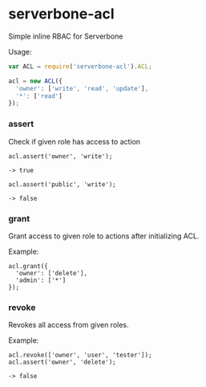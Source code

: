 serverbone-acl
==============

Simple inline RBAC for Serverbone

Usage:

```js
var ACL = require('serverbone-acl').ACL;

acl = new ACL({
  'owner': ['write', 'read', 'update'],
  '*': ['read']
});
```

### assert

Check if given role has access to action

`acl.assert('owner', 'write');`

`-> true`

`acl.assert('public', 'write');`

`-> false`

### grant

Grant access to given role to actions after initializing ACL. 

Example:
```
acl.grant({
  'owner': ['delete'],
  'admin': ['*']
});
```

### revoke

Revokes all access from given roles.

Example:

```
acl.revoke(['owner', 'user', 'tester']);
acl.assert('owner', 'delete');
```
`-> false`